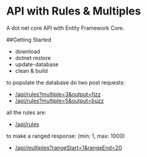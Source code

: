 # API with Rules & Multiples

A dot net core API with Entity Framework Core. 

##Getting Started
* download
* dotnet restore
* update-database
* clean & build

to populate the database do two post requests:
* [/api/rules?multiple=3&output=fizz](http://localhost:5000/api/rules?multiple=3&output=fizz)
* [/api/rules?multiple=5&output=buzz](http://localhost:5000/api/rules?multiple=5&output=buzz)

all the rules are:
* [/api/rules](http://localhost:5000/api/rules)

to make a ranged response: (min: 1, max: 1000)
* [/api/multiples?rangeStart=1&rangeEnd=20](http://localhost:5000/api/multiples?rangeStart=1&rangeEnd=20)
